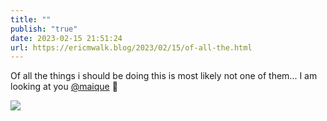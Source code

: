 ```yaml
---
title: ""
publish: "true"
date: 2023-02-15 21:51:24
url: https://ericmwalk.blog/2023/02/15/of-all-the.html
---
```

Of all the things i should be doing this is most likely not one of them... I am looking at you [@maique](https://micro.blog/maique) 👀

![](https://ericmwalk.blog/uploads/2023/a4cb6f3f97.jpg)